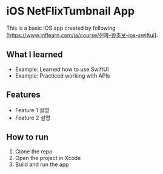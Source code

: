 
# iOS NetFlixTumbnail App

This is a basic iOS app created by following [https://www.inflearn.com/ja/course/진짜-왕초보-ios-swiftui].

## What I learned

- Example: Learned how to use SwiftUI  
- Example: Practiced working with APIs  

## Features

- Feature 1 설명  
- Feature 2 설명

## How to run

1. Clone the repo  
2. Open the project in Xcode  
3. Build and run the app
